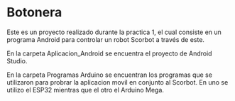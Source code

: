# Botonera

Este es un proyecto realizado durante la practica 1, el cual consiste en un programa Android para controlar un robot Scorbot a través de este.

En la carpeta Aplicacion_Android se encuentra el proyecto de Android Studio.

En la carpeta Programas Arduino se encuentran los programas que se utilizaron para probrar la aplicacion movil en conjunto al Scorbot. En uno se utilizo el ESP32 mientras que el otro el Arduino Mega.